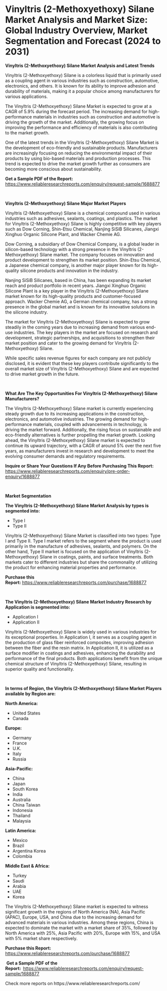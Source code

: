 <p><h1>Vinyltris (2-Methoxyethoxy) Silane Market Analysis and Market Size: Global Industry Overview, Market Segmentation and Forecast (2024 to 2031)</h1></p><p><strong>Vinyltris (2-Methoxyethoxy) Silane Market Analysis and Latest Trends</strong></p>
<p><p>Vinyltris (2-Methoxyethoxy) Silane is a colorless liquid that is primarily used as a coupling agent in various industries such as construction, automotive, electronics, and others. It is known for its ability to improve adhesion and durability of materials, making it a popular choice among manufacturers for various applications.</p><p>The Vinyltris (2-Methoxyethoxy) Silane Market is expected to grow at a CAGR of 5.9% during the forecast period. The increasing demand for high-performance materials in industries such as construction and automotive is driving the growth of the market. Additionally, the growing focus on improving the performance and efficiency of materials is also contributing to the market growth.</p><p>One of the latest trends in the Vinyltris (2-Methoxyethoxy) Silane Market is the development of eco-friendly and sustainable products. Manufacturers are increasingly focusing on reducing the environmental impact of their products by using bio-based materials and production processes. This trend is expected to drive the market growth further as consumers are becoming more conscious about sustainability.</p></p>
<p><strong>Get a Sample PDF of the Report:&nbsp;</strong> <a href="https://www.reliableresearchreports.com/enquiry/request-sample/1688877">https://www.reliableresearchreports.com/enquiry/request-sample/1688877</a></p>
<p>&nbsp;</p>
<p><strong>Vinyltris (2-Methoxyethoxy) Silane Major Market Players</strong></p>
<p><p>Vinyltris (2-Methoxyethoxy) Silane is a chemical compound used in various industries such as adhesives, sealants, coatings, and plastics. The market for Vinyltris (2-Methoxyethoxy) Silane is highly competitive with key players such as Dow Corning, Shin-Etsu Chemical, Nanjing SiSiB Silicanes, Jiangxi Xinghuo Organic Silicone Plant, and Wacker Chemie AG.</p><p>Dow Corning, a subsidiary of Dow Chemical Company, is a global leader in silicon-based technology with a strong presence in the Vinyltris (2-Methoxyethoxy) Silane market. The company focuses on innovation and product development to strengthen its market position. Shin-Etsu Chemical, a Japanese chemical company, is another major player known for its high-quality silicone products and innovation in the industry.</p><p>Nanjing SiSiB Silicanes, based in China, has been expanding its market reach and product portfolio in recent years. Jiangxi Xinghuo Organic Silicone Plant is a key player in the Vinyltris (2-Methoxyethoxy) Silane market known for its high-quality products and customer-focused approach. Wacker Chemie AG, a German chemical company, has a strong presence in the global market and is known for its innovative solutions in the silicone industry.</p><p>The market for Vinyltris (2-Methoxyethoxy) Silane is expected to grow steadily in the coming years due to increasing demand from various end-use industries. The key players in the market are focused on research and development, strategic partnerships, and acquisitions to strengthen their market position and cater to the growing demand for Vinyltris (2-Methoxyethoxy) Silane.</p><p>While specific sales revenue figures for each company are not publicly disclosed, it is evident that these key players contribute significantly to the overall market size of Vinyltris (2-Methoxyethoxy) Silane and are expected to drive market growth in the future.</p></p>
<p>&nbsp;</p>
<p><strong>What Are The Key Opportunities For Vinyltris (2-Methoxyethoxy) Silane Manufacturers?</strong></p>
<p><p>The Vinyltris (2-Methoxyethoxy) Silane market is currently experiencing steady growth due to its increasing applications in the construction, electronics, and automotive industries. The growing demand for high-performance materials, coupled with advancements in technology, is driving the market forward. Additionally, the rising focus on sustainable and eco-friendly alternatives is further propelling the market growth. Looking ahead, the Vinyltris (2-Methoxyethoxy) Silane market is expected to continue its upward trajectory, with a CAGR of around 5% over the next five years, as manufacturers invest in research and development to meet the evolving consumer demands and regulatory requirements.</p></p>
<p><strong>Inquire or Share Your Questions If Any Before Purchasing This Report:</strong> <a href="https://www.reliableresearchreports.com/enquiry/pre-order-enquiry/1688877">https://www.reliableresearchreports.com/enquiry/pre-order-enquiry/1688877</a></p>
<p>&nbsp;</p>
<p><strong>Market Segmentation</strong></p>
<p><strong>The Vinyltris (2-Methoxyethoxy) Silane Market Analysis by types is segmented into:</strong></p>
<p><ul><li>Type I</li><li>Type II</li></ul></p>
<p><p>Vinyltris (2-Methoxyethoxy) Silane Market is classified into two types: Type I and Type II. Type I market refers to the segment where the product is used primarily in the manufacture of adhesives, sealants, and polymers. On the other hand, Type II market is focused on the application of Vinyltris (2-Methoxyethoxy) Silane in coatings, paints, and surface treatments. Both markets cater to different industries but share the commonality of utilizing the product for enhancing material properties and performance.</p></p>
<p><strong>Purchase this Report:&nbsp;</strong><a href="https://www.reliableresearchreports.com/purchase/1688877">https://www.reliableresearchreports.com/purchase/1688877</a></p>
<p>&nbsp;</p>
<p><strong>The Vinyltris (2-Methoxyethoxy) Silane Market Industry Research by Application is segmented into:</strong></p>
<p><ul><li>Application I</li><li>Application II</li></ul></p>
<p><p>Vinyltris (2-Methoxyethoxy) Silane is widely used in various industries for its exceptional properties. In Application I, it serves as a coupling agent in the production of glass fiber reinforced composites, improving adhesion between the fiber and the resin matrix. In Application II, it is utilized as a surface modifier in coatings and adhesives, enhancing the durability and performance of the final products. Both applications benefit from the unique chemical structure of Vinyltris (2-Methoxyethoxy) Silane, resulting in superior quality and functionality.</p></p>
<p>&nbsp;</p>
<p><strong>In terms of Region, the Vinyltris (2-Methoxyethoxy) Silane Market Players available by Region are:</strong></p>
<p>
    <p> <strong> North America: </strong>
        <ul>
            <li>United States</li>
            <li>Canada</li>
        </ul>
        </p> 
    <p> <strong> Europe: </strong>
        <ul>
            <li>Germany</li>
            <li>France</li>
            <li>U.K.</li>
            <li>Italy</li>
            <li>Russia</li>
        </ul>
        </p> 
    <p> <strong> Asia-Pacific: </strong>
        <ul>
            <li>China</li>
            <li>Japan</li>
            <li>South Korea</li>
            <li>India</li>
            <li>Australia</li>
            <li>China Taiwan</li>
            <li>Indonesia</li>
            <li>Thailand</li>
            <li>Malaysia</li>
        </ul>
        </p> 
    <p> <strong> Latin America: </strong>
        <ul>
            <li>Mexico</li>
            <li>Brazil</li>
            <li>Argentina Korea</li>
            <li>Colombia</li>
        </ul>
        </p> 
    <p> <strong> Middle East & Africa: </strong>
        <ul>
            <li>Turkey</li>
            <li>Saudi</li>
            <li>Arabia</li>
            <li>UAE</li>
            <li>Korea</li>
        </ul>
    </p>
    </p>
<p><p>The Vinyltris (2-Methoxyethoxy) Silane market is expected to witness significant growth in the regions of North America (NA), Asia Pacific (APAC), Europe, USA, and China due to the increasing demand for advanced materials in various industries. Among these regions, China is expected to dominate the market with a market share of 35%, followed by North America with 25%, Asia Pacific with 20%, Europe with 15%, and USA with 5% market share respectively.</p></p>
<p><strong>Purchase this Report: </strong><a href="https://www.reliableresearchreports.com/purchase/1688877">https://www.reliableresearchreports.com/purchase/1688877</a></p>
<p>&nbsp;<strong>Get a Sample PDF of the Report:&nbsp;&nbsp;</strong><a href="https://www.reliableresearchreports.com/enquiry/request-sample/1688877">https://www.reliableresearchreports.com/enquiry/request-sample/1688877</a></p>
<p><strong></strong></p>
<p>Check more reports on https://www.reliableresearchreports.com/</p>